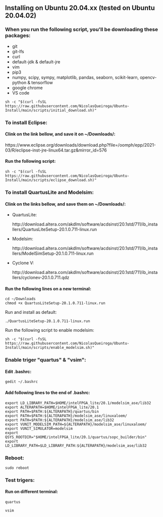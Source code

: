 ## Installing on Ubuntu 20.04.xx (tested on Ubuntu 20.04.02)



### When you run the following script, you'll be downloading these packages:
- git
- git-lfs
- curl
- default-jdk & default-jre
- vim
- pip3
- numpy, scipy, sympy, matplotlib, pandas, seaborn, scikit-learn, opencv-python & tensorflow
- google chrome
- VS code

`sh -c "$(curl -fsSL https://raw.githubusercontent.com/NicolasQueiroga/Ubuntu-Install/main/scripts/initial_download.sh)"`




### To install Eclipse:
#### Clink on the link bellow, and save it on ~/Downloads/:
<link>https://www.eclipse.org/downloads/download.php?file=/oomph/epp/2021-03/R/eclipse-inst-jre-linux64.tar.gz&mirror_id=576</link>

#### Run the following script:

`sh -c "$(curl -fsSL https://raw.githubusercontent.com/NicolasQueiroga/Ubuntu-Install/main/scripts/eclipse_download.sh)"`




### To install QuartusLite and Modelsim:
#### Clink on the links bellow, and save them on ~/Downloads/:

- QuartusLite:
  <link>http://download.altera.com/akdlm/software/acdsinst/20.1std/711/ib_installers/QuartusLiteSetup-20.1.0.711-linux.run</link>


- Modelsim:
  <link>http://download.altera.com/akdlm/software/acdsinst/20.1std/711/ib_installers/ModelSimSetup-20.1.0.711-linux.run</link>


- Cyclone V:
  <link>http://download.altera.com/akdlm/software/acdsinst/20.1std/711/ib_installers/cyclonev-20.1.0.711.qdz</link>
  

#### Run the following lines on a new terminal:
```
cd ~/Downloads
chmod +x QuartusLiteSetup-20.1.0.711-linux.run
```

Run and install as default:

`./QuartusLiteSetup-20.1.0.711-linux.run`

Run the following script to enable modelsim:


`sh -c "$(curl -fsSL https://raw.githubusercontent.com/NicolasQueiroga/Ubuntu-Install/main/scripts/enable_modelsim.sh)"`




### Enable triger "quartus" & "vsim":
#### Edit .bashrc:
`gedit ~/.bashrc`

#### Add following lines to the end of .bashrc:
```
export LD_LIBRARY_PATH=$HOME/intelFPGA_lite/20.1/modelsim_ase/lib32
export ALTERAPATH=$HOME/intelFPGA_lite/20.1
export PATH=$PATH:${ALTERAPATH}/quartus/bin
export PATH=$PATH:${ALTERAPATH}/modelsim_ase/linuxaloem/
export PATH=$PATH:${ALTERAPATH}/modelsim_ase/lib32
export VUNIT_MODELSIM_PATH=${ALTERAPATH}/modelsim_ase/linuxaloem/
export VUNIT_SIMULATOR=modelsim
export QSYS_ROOTDIR="$HOME/intelFPGA_lite/20.1/quartus/sopc_builder/bin"
export LD_LIBRARY_PATH=$LD_LIBRARY_PATH:${ALTERAPATH}/modelsim_ase/lib32
```


### Reboot:
`sudo reboot`

### Test trigers:
#### Run on different terminal:
`quartus`

`vsim`

